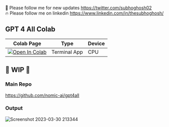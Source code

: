 🐣 Please follow me for new updates https://twitter.com/subhoghosh02 <br />
🔥 Please follow me on linkedin https://www.linkedin.com/in/thesubhoghosh/

## GPT 4 All Colab

| Colab Page | Type | Device
| --- | --- | --- |
[![Open In Colab](https://colab.research.google.com/assets/colab-badge.svg)](https://colab.research.google.com/github/camenduru/gpt4all-colab/blob/main/gpt4all_colab_terminal.ipynb) | Terminal App | CPU
      
## 🚦 WIP 🚦

### Main Repo
https://github.com/nomic-ai/gpt4all

### Output
![Screenshot 2023-03-30 213344](https://user-images.githubusercontent.com/54370274/228941980-b2d442d4-51d9-4bae-b02b-137b71b98a27.png)
